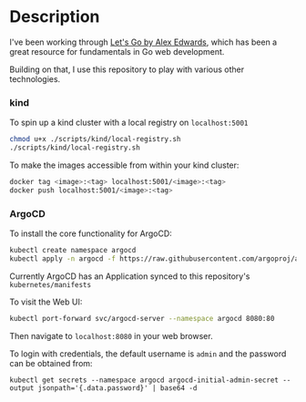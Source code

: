 # Description

I've been working through [Let's Go by Alex Edwards](https://lets-go.alexedwards.net/), which has 
been a great resource for fundamentals in Go web development.

Building on that, I use this repository to play with various other technologies.

### kind

To spin up a kind cluster with a local registry on `localhost:5001`

```sh
chmod u+x ./scripts/kind/local-registry.sh
./scripts/kind/local-registry.sh
```

To make the images accessible from within your kind cluster:

```sh
docker tag <image>:<tag> localhost:5001/<image>:<tag>
docker push localhost:5001/<image>:<tag>
```

### ArgoCD

To install the core functionality for ArgoCD:

```sh
kubectl create namespace argocd
kubectl apply -n argocd -f https://raw.githubusercontent.com/argoproj/argo-cd/stable/manifests/install.yaml
```

Currently ArgoCD has an Application synced to this repository's `kubernetes/manifests`

To visit the Web UI:

```sh
kubectl port-forward svc/argocd-server --namespace argocd 8080:80
```

Then navigate to `localhost:8080` in your web browser.

To login with credentials, the default username is `admin` and the password can be obtained from:

```
kubectl get secrets --namespace argocd argocd-initial-admin-secret --output jsonpath='{.data.password}' | base64 -d
```

